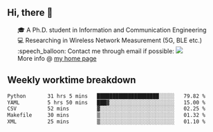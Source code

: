 <h2 > Hi, there 👋 </h3>

<div >
 <ul>
 🎓 A Ph.D. student in Information and Communication Engineering <br>
 💻 Researching in Wireless Network Measurement (5G, BLE etc.)<br>
 :speech_balloon: Contact me through email if possible: <a href="mailto:ethanjia@sjtu.edu.cn"><img src="https://img.shields.io/badge/-ethanjia@sjtu.edu.cn-c14438?style=plastic&logo=Gmail&logoColor=white&link=mailto:mailto:ethanjia@sjtu.edu.cn"></a> <br>
  More info @ <a href="https://haifengjia.github.io">my home page</a>
 </ul>
</div>

<h2 >
Weekly worktime breakdown
</h1>


<!--START_SECTION:waka-->

```txt
Python       31 hrs 5 mins   ████████████████████░░░░░   79.82 %
YAML         5 hrs 50 mins   ███▓░░░░░░░░░░░░░░░░░░░░░   15.00 %
CSV          52 mins         ▓░░░░░░░░░░░░░░░░░░░░░░░░   02.25 %
Makefile     30 mins         ▒░░░░░░░░░░░░░░░░░░░░░░░░   01.32 %
XML          25 mins         ▒░░░░░░░░░░░░░░░░░░░░░░░░   01.10 %
```

<!--END_SECTION:waka-->


